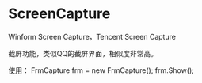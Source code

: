 # ScreenCapture
Winform Screen Capture，Tencent Screen Capture



截屏功能，类似QQ的截屏界面，相似度非常高。

使用：
FrmCapture frm = new FrmCapture();
frm.Show();

